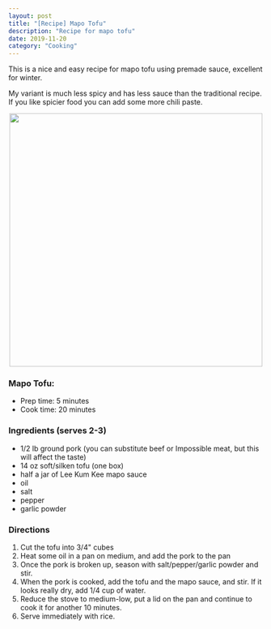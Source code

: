 ```yaml
---
layout: post
title: "[Recipe] Mapo Tofu"
description: "Recipe for mapo tofu"
date: 2019-11-20
category: "Cooking"
---
```

This is a nice and easy recipe for mapo tofu using premade sauce, excellent for winter. 

My variant is much less spicy and has less sauce than the traditional recipe. If you like spicier food you can add some more chili paste.

<!-- more -->

<p align="center">
  <img height="500" src="https://yangdanny97.github.io/misc/cooking/mapo_tofu.png">
</p>

### Mapo Tofu:
- Prep time: 5 minutes
- Cook time: 20 minutes

### Ingredients (serves 2-3)
- 1/2 lb ground pork (you can substitute beef or Impossible meat, but this will affect the taste)
- 14 oz soft/silken tofu (one box)
- half a jar of Lee Kum Kee mapo sauce
- oil
- salt
- pepper
- garlic powder

### Directions
1. Cut the tofu into 3/4" cubes
2. Heat some oil in a pan on medium, and add the pork to the pan
3. Once the pork is broken up, season with salt/pepper/garlic powder and stir.
4. When the pork is cooked, add the tofu and the mapo sauce, and stir. If it looks really dry, add 1/4 cup of water.
5. Reduce the stove to medium-low, put a lid on the pan and continue to cook it for another 10 minutes.
6. Serve immediately with rice.
